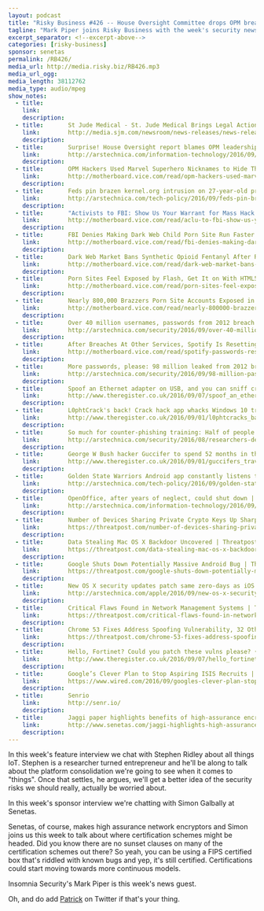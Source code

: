 ```yaml
---
layout: podcast
title: "Risky Business #426 -- House Oversight Committee drops OPM breach report PLUS St Jude sues MedSec"
tagline: "Mark Piper joins Risky Business with the week's security news..."
excerpt_separator: <!--excerpt-above-->
categories: [risky-business]
sponsor: senetas
permalink: /RB426/
media_url: http://media.risky.biz/RB426.mp3
media_url_ogg: 
media_length: 38112762
media_type: audio/mpeg
show_notes:
  - title: 
    link: 
    description: 
  - title:       St Jude Medical - St. Jude Medical Brings Legal Action Against Muddy Waters and MedSec
    link:        http://media.sjm.com/newsroom/news-releases/news-releases-details/2016/St-Jude-Medical-Brings-Legal-Action-Against-Muddy-Waters-and-MedSec/default.aspx
    description: 
  - title:       Surprise! House Oversight report blames OPM leadership for breach of records | Ars Technica
    link:        http://arstechnica.com/information-technology/2016/09/surprise-house-oversight-report-blames-opm-leadership-for-breach-of-records/
    description: 
  - title:       OPM Hackers Used Marvel Superhero Nicknames to Hide Their Tracks | Motherboard
    link:        http://motherboard.vice.com/read/opm-hackers-used-marvel-superhero-nicknames-to-hide-their-tracks
    description: 
  - title:       Feds pin brazen kernel.org intrusion on 27-year-old programmer | Ars Technica
    link:        http://arstechnica.com/tech-policy/2016/09/feds-pin-brazen-kernel-org-intrusion-on-27-year-old-programmer/
    description: 
  - title:       "Activists to FBI: Show Us Your Warrant for Mass Hack of TorMail Users | Motherboard"
    link:        http://motherboard.vice.com/read/aclu-to-fbi-show-us-your-warrant-for-mass-hack-of-tormail-users
    description: 
  - title:       FBI Denies Making Dark Web Child Porn Site Run Faster | Motherboard
    link:        http://motherboard.vice.com/read/fbi-denies-making-dark-web-child-porn-site-run-faster
    description: 
  - title:       Dark Web Market Bans Synthetic Opioid Fentanyl After Recent Deaths | Motherboard
    link:        http://motherboard.vice.com/read/dark-web-market-bans-synthetic-opioid-fentanyl-after-recent-deaths
    description: 
  - title:       Porn Sites Feel Exposed by Flash, Get It on With HTML5 | Motherboard
    link:        http://motherboard.vice.com/read/porn-sites-feel-exposed-by-flash-get-it-on-with-html5
    description: 
  - title:       Nearly 800,000 Brazzers Porn Site Accounts Exposed in Forum Hack | Motherboard
    link:        http://motherboard.vice.com/read/nearly-800000-brazzers-porn-site-accounts-exposed-in-forum-hack
    description: 
  - title:       Over 40 million usernames, passwords from 2012 breach of Last.fm surface | Ars Technica
    link:        http://arstechnica.com/security/2016/09/over-40-million-usernames-passwords-from-2012-breach-of-last-fm-surface/
    description: 
  - title:       After Breaches At Other Services, Spotify Is Resetting Users' Passwords | Motherboard
    link:        http://motherboard.vice.com/read/spotify-passwords-reset-security-precaution
    description: 
  - title:       More passwords, please: 98 million leaked from 2012 breach of “Russia’s Yahoo” | Ars Technica
    link:        http://arstechnica.com/security/2016/09/98-million-passwords-from-2012-breach-of-russias-yahoo-rambler-ru-leaked/
    description: 
  - title:       Spoof an Ethernet adapter on USB, and you can sniff credentials from locked laptops • The Register
    link:        http://www.theregister.co.uk/2016/09/07/spoof_an_ethernet_adapter_on_usb_and_you_can_sniff_credentials_from_locked_laptops/
    description: 
  - title:       L0phtCrack's back! Crack hack app whacks Windows 10 trash hashes • The Register
    link:        http://www.theregister.co.uk/2016/09/01/l0phtcracks_back_crack_hack_app_whacks_windows_10_trash_hashes/
    description: 
  - title:       So much for counter-phishing training: Half of people click anything sent to them | Ars Technica
    link:        http://arstechnica.com/security/2016/08/researchers-demonstrate-half-of-people-will-click-on-any-link-theyre-sent/
    description: 
  - title:       George W Bush hacker Guccifer to spend 52 months in the big house • The Register
    link:        http://www.theregister.co.uk/2016/09/01/guccifers_travels_include_52_months_in_prison/
    description: 
  - title:       Golden State Warriors Android app constantly listens to nearby audio, fan says [Updated] | Ars Technica
    link:        http://arstechnica.com/tech-policy/2016/09/golden-state-warriors-android-app-constantly-listens-to-nearby-audio-fan-says/
    description: 
  - title:       OpenOffice, after years of neglect, could shut down | Ars Technica
    link:        http://arstechnica.com/information-technology/2016/09/openoffice-after-years-of-neglect-could-shut-down/
    description: 
  - title:       Number of Devices Sharing Private Crypto Keys Up Sharply | Threatpost | The first stop for security news
    link:        https://threatpost.com/number-of-devices-sharing-private-crypto-keys-up-sharply/120379/
    description: 
  - title:       Data Stealing Mac OS X Backdoor Uncovered | Threatpost | The first stop for security news
    link:        https://threatpost.com/data-stealing-mac-os-x-backdoor-uncovered/120397/
    description: 
  - title:       Google Shuts Down Potentially Massive Android Bug | Threatpost | The first stop for security news
    link:        https://threatpost.com/google-shuts-down-potentially-massive-android-bug/120393/
    description: 
  - title:       New OS X security updates patch same zero-days as iOS 9.3.5 | Ars Technica
    link:        http://arstechnica.com/apple/2016/09/new-os-x-security-updates-patch-same-zero-days-as-ios-9-3-5/
    description: 
  - title:       Critical Flaws Found in Network Management Systems | Threatpost | The first stop for security news
    link:        https://threatpost.com/critical-flaws-found-in-network-management-systems-2/120407/
    description: 
  - title:       Chrome 53 Fixes Address Spoofing Vulnerability, 32 Other Bugs | Threatpost | The first stop for security news
    link:        https://threatpost.com/chrome-53-fixes-address-spoofing-vulnerability-32-other-bugs/120305/
    description: 
  - title:       Hello, Fortinet? Could you patch these vulns please? • The Register
    link:        http://www.theregister.co.uk/2016/09/07/hello_fortinet_could_you_patch_these_vulns_please/
    description: 
  - title:       Google’s Clever Plan to Stop Aspiring ISIS Recruits | WIRED
    link:        https://www.wired.com/2016/09/googles-clever-plan-stop-aspiring-isis-recruits/
    description: 
  - title:       Senrio
    link:        http://senr.io/
    description: 
  - title:       Jaggi paper highlights benefits of high-assurance encryption
    link:        http://www.senetas.com/jaggi-highlights-high-assurance-encryption/
    description: 
---
```

In this week's feature interview we chat with Stephen Ridley about all things IoT. Stephen is a researcher turned 
entrepreneur and he'll be along to talk about the platform consolidation we're going to see when it comes to "things". 
Once that settles, he argues, we'll get a better idea of the security risks we should really, actually be worried about.
<!--excerpt-above-->
In this week's sponsor interview we're chatting with Simon Galbally at Senetas.

Senetas, of course, makes high assurance network encryptors and Simon joins us this week to talk about where 
certification schemes might be headed. Did you know there are no sunset clauses on many of the certification schemes out
there? So yeah, you can be using a FIPS certified box that's riddled with known bugs and yep, it's still certified. 
Certifications could start moving towards more continuous models.

Insomnia Security's Mark Piper is this week's news guest. 

Oh, and do add [Patrick](https://twitter.com/riskybusiness) on Twitter if that's your thing.